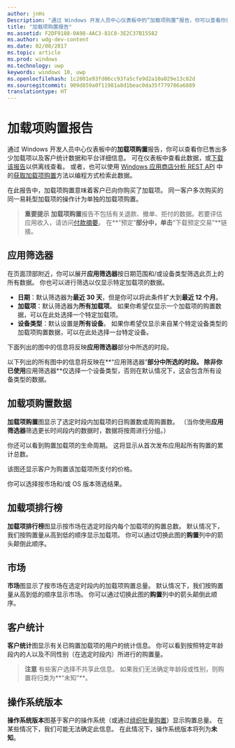 ```yaml
---
author: jnHs
Description: "通过 Windows 开发人员中心仪表板中的“加载项购置”报告，你可以查看你已售出多少加载项以及客户统计数据和平台详细信息。"
title: "加载项购置报告"
ms.assetid: F2DF9188-0A98-4AC3-81C0-3E2C37B15582
ms.author: wdg-dev-content
ms.date: 02/08/2017
ms.topic: article
ms.prod: windows
ms.technology: uwp
keywords: windows 10, uwp
ms.openlocfilehash: 1c2001e93fd06cc93fa5cfe9d2a10a029e13c82d
ms.sourcegitcommit: 909d859a0f11981a8d1beac0da35f779786a6889
translationtype: HT
---
```

# <a name="add-on-acquisitions-report"></a>加载项购置报告


通过 Windows 开发人员中心仪表板中的**加载项购置**报告，你可以查看你已售出多少加载项以及客户统计数据和平台详细信息。 可在仪表板中查看此数据，或[下载该报告](download-analytic-reports.md)以供离线查看。 或者，也可以使用 [Windows 应用商店分析 REST API](../monetize/access-analytics-data-using-windows-store-services.md) 中的[获取加载项购置](../monetize/get-in-app-acquisitions.md)方法以编程方式检索此数据。

在此报告中，加载项购置意味着客户已向你购买了加载项。 同一客户多次购买的同一易耗型加载项的操作计为单独的加载项购置。

> **重要提示**  **加载项购置**报告不包括有关退款、撤单、拒付的数据。若要评估应用收入，请访问[付款摘要](payout-summary.md)。 在**“预定”**部分中，单击**“下载预定交易”**链接。

## <a name="apply-filters"></a>应用筛选器


在页面顶部附近，你可以展开**应用筛选器**按日期范围和/或设备类型筛选此页上的所有数据。 你也可以进行筛选以仅显示特定加载项的数据。

-   **日期**：默认筛选器为**最近 30 天**，但是你可以将此条件扩大到**最近 12 个月**。
-   **加载项**：默认筛选器为**所有加载项**。 如果你希望仅显示一个加载项的购置数据，可以在此处选择一个特定加载项。
-   **设备类型**：默认设置是**所有设备**。 如果你希望仅显示来自某个特定设备类型的加载项购置数据，可以在此处选择一台特定设备。

下面列出的图中的信息将反映**应用筛选器**部分中所选的时段。

以下列出的所有图中的信息将反映在**“应用筛选器”**部分中所选的时段。 除非你已使用**应用筛选器**仅选择一个设备类型，否则在默认情况下，这会包含所有设备类型的数据。

## <a name="add-on-acquisitions"></a>加载项购置数据


**加载项购置**图显示了选定时段内加载项的日购置数或周购置数。 （当你使用**应用筛选器**筛选更长时间段内的数据时，数据将按周进行分组。）

你还可以看到购置加载项的生命周期。 这将显示从首次发布应用起所有购置的累计总数。

该图还显示客户为购置该加载项所支付的价格。

你可以选择按市场和/或 OS 版本筛选结果。

## <a name="top-add-ons"></a>加载项排行榜

**加载项排行榜**图显示按市场在选定时段内每个加载项的购置总数。 默认情况下，我们按购置量从高到低的顺序显示加载项。 你可以通过切换此图的**购置**列中的箭头颠倒此顺序。

## <a name="markets"></a>市场

**市场**图显示了按市场在选定时段内的加载项购置总量。 默认情况下，我们按购置量从高到低的顺序显示市场。 你可以通过切换此图的**购置**列中的箭头颠倒此顺序。

## <a name="customer-demographic"></a>客户统计

**客户统计**图显示有关已购置加载项的用户的统计信息。 你可以看到按照特定年龄段内的人以及不同性别（在选定时段内）所进行的购置量。

> **注意**  有些客户选择不共享此信息。 如果我们无法确定年龄段或性别，则购置将归类为**“未知”**。

## <a name="os-version"></a>操作系统版本

**操作系统版本**图基于客户的操作系统（或通过[组织批量购置](organizational-licensing.md)）显示购置总量。 在某些情况下，我们可能无法确定此信息。 在此情况下，操作系统版本将列为**未知**。

 

 
